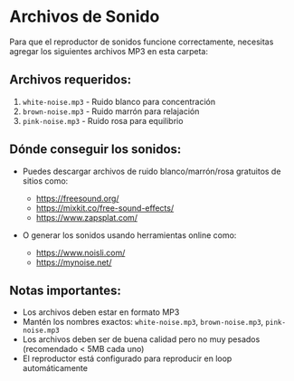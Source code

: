 # Archivos de Sonido

Para que el reproductor de sonidos funcione correctamente, necesitas agregar los siguientes archivos MP3 en esta carpeta:

## Archivos requeridos:

1. `white-noise.mp3` - Ruido blanco para concentración
2. `brown-noise.mp3` - Ruido marrón para relajación
3. `pink-noise.mp3` - Ruido rosa para equilibrio

## Dónde conseguir los sonidos:

- Puedes descargar archivos de ruido blanco/marrón/rosa gratuitos de sitios como:

  - https://freesound.org/
  - https://mixkit.co/free-sound-effects/
  - https://www.zapsplat.com/

- O generar los sonidos usando herramientas online como:
  - https://www.noisli.com/
  - https://mynoise.net/

## Notas importantes:

- Los archivos deben estar en formato MP3
- Mantén los nombres exactos: `white-noise.mp3`, `brown-noise.mp3`, `pink-noise.mp3`
- Los archivos deben ser de buena calidad pero no muy pesados (recomendado < 5MB cada uno)
- El reproductor está configurado para reproducir en loop automáticamente
